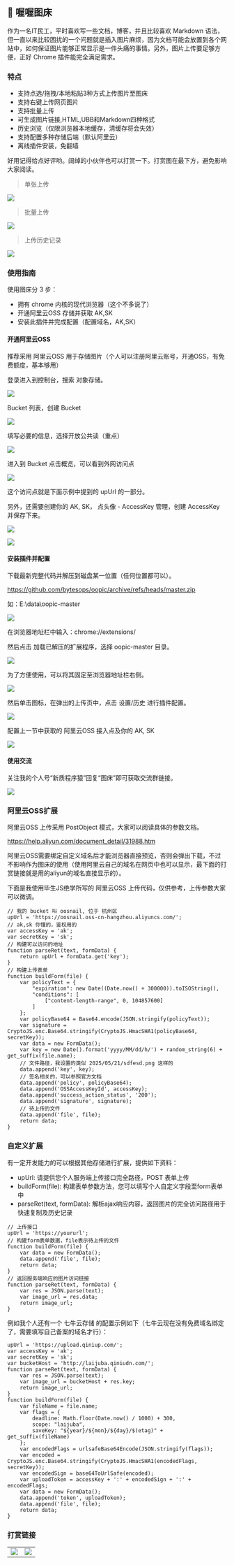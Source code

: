 ## 🚀 喔喔图床

作为一名IT民工，平时喜欢写一些文档，博客，并且比较喜欢 Markdown 语法，但一直以来比较困扰的一个问题就是插入图片麻烦，因为文档可能会放置到各个网站中，如何保证图片能够正常显示是一件头痛的事情。另外，图片上传要足够方便，正好 Chrome 插件能完全满足需求。

### 特点

- 支持点选/拖拽/本地粘贴3种方式上传图片至图床
- 支持右键上传网页图片
- 支持批量上传
- 可生成图片链接,HTML,UBB和Markdown四种格式
- 历史浏览（仅限浏览器本地缓存，清缓存将会失效）
- 支持配置多种存储后端（默认阿里云）
- 离线插件安装，免翻墙

好用记得给点好评哟。阔绰的小伙伴也可以打赏一下。打赏图在最下方，避免影响大家阅读。

> 单张上传

![](tmp/01.png)

> 批量上传

![](tmp/02.png)

> 上传历史记录

![](tmp/05.png)

### 使用指南

使用图床分 3 步：

- 拥有 chrome 内核的现代浏览器（这个不多说了）
- 开通阿里云OSS 存储并获取 AK,SK
- 安装此插件并完成配置（配置域名，AK,SK）

#### 开通阿里云OSS

推荐采用 阿里云OSS 用于存储图片（个人可以注册阿里云账号，开通OSS，有免费额度，基本够用）

登录进入到控制台，搜索 对象存储。

![](https://oosnail.oss-cn-hangzhou.aliyuncs.com/2024/05/21/19/Km7KSS.png)

Bucket 列表，创建 Bucket

![](https://oosnail.oss-cn-hangzhou.aliyuncs.com/2024/05/21/19/wKADyJ.png)

填写必要的信息，选择开放公共读（重点）

![](https://oosnail.oss-cn-hangzhou.aliyuncs.com/2024/05/21/19/cfAkXK.png)

进入到 Bucket 点击概览，可以看到外网访问点

![](https://oosnail.oss-cn-hangzhou.aliyuncs.com/2024/05/21/19/hA4EHC.png)

这个访问点就是下面示例中提到的 upUrl 的一部分。

另外，还需要创建你的 AK, SK， 点头像 - AccessKey 管理，创建 AccessKey 并保存下来。

![](https://oosnail.oss-cn-hangzhou.aliyuncs.com/2024/05/21/19/2pxkij.png)

![](https://oosnail.oss-cn-hangzhou.aliyuncs.com/2024/05/21/19/WB2sai.png)

#### 安装插件并配置

下载最新完整代码并解压到磁盘某一位置（任何位置都可以）。

https://github.com/bytesops/oopic/archive/refs/heads/master.zip

如：E:\data\oopic-master

![](https://oosnail.oss-cn-hangzhou.aliyuncs.com/2024/05/21/19/d5BJTJ.png)

在浏览器地址栏中输入：chrome://extensions/

然后点击 加载已解压的扩展程序，选择 oopic-master 目录。

![](https://oosnail.oss-cn-hangzhou.aliyuncs.com/2024/05/21/19/tcsJe7.png)

为了方便使用，可以将其固定至浏览器地址栏右侧。

![](https://oosnail.oss-cn-hangzhou.aliyuncs.com/2024/05/21/19/4s8Zjd.png)

然后单击图标，在弹出的上传页中，点击 设置/历史 进行插件配置。

![](https://oosnail.oss-cn-hangzhou.aliyuncs.com/2024/05/21/19/h5EZDW.png)

配置上一节中获取的 阿里云OSS 接入点及你的 AK, SK

![](https://oosnail.oss-cn-hangzhou.aliyuncs.com/2024/05/21/19/eKrjKj.png)

#### 使用交流

关注我的个人号“新质程序猿”回复“图床”即可获取交流群链接。

![](qrcode.jpg)

### 阿里云OSS扩展

阿里云OSS 上传采用 PostObject 模式，大家可以阅读具体的参数文档。

https://help.aliyun.com/document_detail/31988.htm

阿里云OSS需要绑定自定义域名后才能浏览器直接预览，否则会弹出下载，不过不影响作为图床的使用（使用阿里云自己的域名在网页中也可以显示，最下面的打赏链接就是用的aliyun的域名直接显示的）。

下面是我使用毕生JS绝学所写的 阿里云OSS 上传代码，仅供参考，上传参数大家可以微调。

```
// 我的 bucket 叫 oosnail, 位于 杭州区
upUrl = 'https://oosnail.oss-cn-hangzhou.aliyuncs.com/';
// ak,sk 你懂的，鉴权用的
var accessKey = 'ak';
var secretKey = 'sk';
// 构建可以访问的地址
function parseRet(text, formData) {
    return upUrl + formData.get('key');
}
// 构建上传表单
function buildForm(file) {
    var policyText = {
        "expiration": new Date((Date.now() + 300000)).toISOString(),
        "conditions": [
            ["content-length-range", 0, 104857600]
        ]
    };
    var policyBase64 = Base64.encode(JSON.stringify(policyText));
    var signature = CryptoJS.enc.Base64.stringify(CryptoJS.HmacSHA1(policyBase64, secretKey));
    var data = new FormData();
    var key = new Date().format('yyyy/MM/dd/h/') + random_string(6) + get_suffix(file.name);
    // 文件路径，我设置的类似 2025/05/21/sdfesd.png 这样的
    data.append('key', key);
    // 签名相关的，可以参照官方文档
    data.append('policy', policyBase64);
    data.append('OSSAccessKeyId', accessKey);
    data.append('success_action_status', '200');
    data.append('signature', signature);
    // 待上传的文件
    data.append('file', file);
    return data;
}
```


### 自定义扩展

有一定开发能力的可以根据其他存储进行扩展，提供如下资料：

- upUrl: 请提供您个人服务端上传接口完全路径，POST 表单上传
- buildForm(file): 构建表单参数方法，您可以填写个人自定义字段至form表单中
- parseRet(text, formData): 解析ajax响应内容，返回图片的完全访问路径用于快速复制及历史记录

```
// 上传接口
upUrl = 'https://yoururl';
// 构建form表单数据，file表示待上传的文件
function buildForm(file) {
    var data = new FormData();
    data.append('file', file);
    return data;
}
// 返回服务端响应的图片访问链接
function parseRet(text, formData) {
    var res = JSON.parse(text);
    var image_url = res.data;
    return image_url;
}
```

例如我个人还有一个 七牛云存储 的配置示例如下（七牛云现在没有免费域名绑定了，需要填写自己备案的域名才行）：

```
upUrl = 'https://upload.qiniup.com/';
var accessKey = 'ak';
var secretKey = 'sk';
var bucketHost = 'http://laijuba.qiniudn.com/';
function parseRet(text, formData) {
    var res = JSON.parse(text);
    var image_url = bucketHost + res.key;
    return image_url;
}
function buildForm(file) {
    var fileName = file.name;
    var flags = {
        deadline: Math.floor(Date.now() / 1000) + 300,
        scope: "laijuba",
        saveKey: "${year}/${mon}/${day}/$(etag)" + get_suffix(fileName)
    };
    var encodedFlags = urlsafeBase64Encode(JSON.stringify(flags));
    var encoded = CryptoJS.enc.Base64.stringify(CryptoJS.HmacSHA1(encodedFlags, secretKey));
    var encodedSign = base64ToUrlSafe(encoded);
    var uploadToken = accessKey + ':' + encodedSign + ':' + encodedFlags;
    var data = new FormData();
    data.append('token', uploadToken);
    data.append('file', file);
    return data;
}
```

### 打赏链接

<table border="0">
<tr>
<td><img src="https://oosnail.oss-cn-hangzhou.aliyuncs.com/2024/05/21/18/ijRYdx.png"/></td>
<td><img src="https://oosnail.oss-cn-hangzhou.aliyuncs.com/2024/05/21/18/zPBSCJ.png"/></td>
</tr>
</table>

